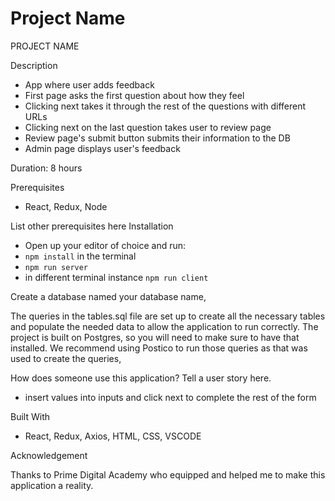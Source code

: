 # Project Name

PROJECT NAME

Description

* App where user adds feedback
* First page asks the first question about how they feel
* Clicking next takes it through the rest of the questions with different URLs
* Clicking next on the last question takes user to review page
* Review page's submit button submits their information to the DB
* Admin page displays user's feedback

Duration: 8 hours

Prerequisites

* React, Redux, Node

List other prerequisites here
Installation

* Open up your editor of choice and run:
* `npm install` in the terminal
* `npm run server`
* in different terminal instance `npm run client` 

Create a database named your database name,

The queries in the tables.sql file are set up to create all the necessary tables and populate the needed data to allow the application to run correctly. The project is built on Postgres, so you will need to make sure to have that installed. We recommend using Postico to run those queries as that was used to create the queries,


How does someone use this application? Tell a user story here.

* insert values into inputs and click next to complete the rest of the form

Built With

* React, Redux, Axios, HTML, CSS, VSCODE

Acknowledgement

Thanks to Prime Digital Academy who equipped and helped me to make this application a reality. 
